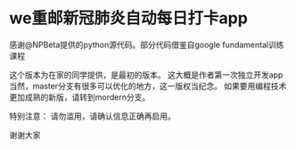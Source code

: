 # we重邮新冠肺炎自动每日打卡app
感谢@NPBeta提供的python源代码。部分代码借鉴自google fundamental训练课程

这个版本为在家的同学提供，是最初的版本。
这大概是作者第一次独立开发app
当然，master分支有很多可以优化的地方，这一版权当纪念。
如果要用编程技术更加成熟的新版，请转到mordern分支。

特别注意：
请勿滥用，请确认信息正确再启用。

谢谢大家
